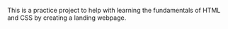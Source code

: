 This is a practice project to help with learning the fundamentals of HTML and CSS by creating a landing webpage.